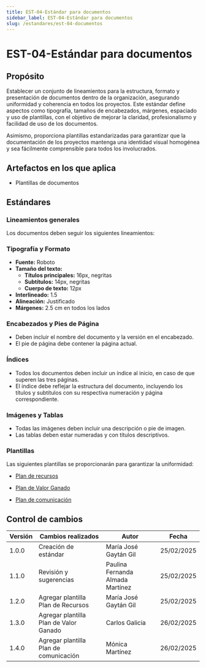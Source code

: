 ```yaml
---
title: EST-04-Estándar para documentos
sidebar_label: EST-04-Estándar para documentos
slug: /estandares/est-04-documentos
---
```


# EST-04-Estándar para documentos

## Propósito​
Establecer un conjunto de lineamientos para la estructura, formato y presentación de documentos dentro de la organización, asegurando uniformidad y coherencia en todos los proyectos. Este estándar define aspectos como tipografía, tamaños de encabezados, márgenes, espaciado y uso de plantillas, con el objetivo de mejorar la claridad, profesionalismo y facilidad de uso de los documentos. 

Asimismo, proporciona plantillas estandarizadas para garantizar que la documentación de los proyectos mantenga una identidad visual homogénea y sea fácilmente comprensible para todos los involucrados.

## Artefactos en los que aplica​
- Plantillas de documentos

## Estándares​

### Lineamientos generales​
Los documentos deben seguir los siguientes lineamientos:

### Tipografía y Formato
- **Fuente:** Roboto
- **Tamaño del texto:**
  - **Títulos principales:** 16px, negritas
  - **Subtítulos:** 14px, negritas
  - **Cuerpo de texto:** 12px
- **Interlineado:** 1.5
- **Alineación:** Justificado
- **Márgenes:** 2.5 cm en todos los lados

### Encabezados y Pies de Página
- Deben incluir el nombre del documento y la versión en el encabezado.
- El pie de página debe contener la página actual.

### Índices
- Todos los documentos deben incluir un índice al inicio, en caso de que superen las tres páginas.
- El índice debe reflejar la estructura del documento, incluyendo los títulos y subtítulos con su respectiva numeración y página correspondiente.

### Imágenes y Tablas
- Todas las imágenes deben incluir una descripción o pie de imagen.
- Las tablas deben estar numeradas y con títulos descriptivos.

### Plantillas
Las siguientes plantillas se proporcionarán para garantizar la uniformidad:

- [Plan de recursos](https://docs.google.com/spreadsheets/d/1l9sozA4-pirESKvt-Jo-sBXn0wlooPDDNuYwdRNeOhg/edit?gid=965036233#gid=965036233)

- [Plan de Valor Ganado](https://docs.google.com/spreadsheets/d/1dOW5fjgkyB4axG_45Fw_hiLksbt_gPMQJs9H98_bPGg/edit?gid=0#gid=0)

- [Plan de comunicación](https://docs.google.com/document/d/18GNWAAV9o4mgwpx2-ZBG6ccsrwgah2GpsDFXXCgi7ok/edit?usp=sharing)

## Control de cambios​

| Versión | Cambios realizados | Autor | Fecha |
|---------|-------------------|--------|------------|
| 1.0.0   | Creación de estándar | María José Gaytán Gil | 25/02/2025 |
| 1.1.0   | Revisión y sugerencias | Paulina Fernanda Almada Martínez | 25/02/2025 |
| 1.2.0   | Agregar plantilla Plan de Recursos | María José Gaytán Gil | 25/02/2025 |
| 1.3.0   | Agregar plantilla Plan de Valor Ganado | Carlos Galicia | 26/02/2025 |
| 1.4.0   | Agregar plantilla Plan de comunicación | Mónica Martínez | 26/02/2025 |
